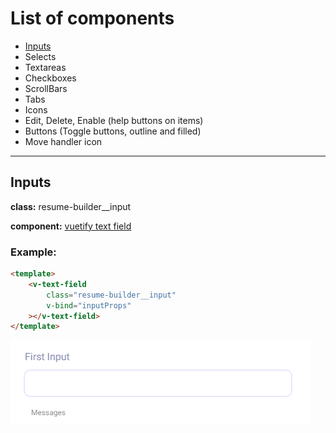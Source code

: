 # List of components

* [Inputs](#Inputs)
* Selects
* Textareas
* Checkboxes
* ScrollBars
* Tabs
* Icons
* Edit, Delete, Enable (help buttons on items)
* Buttons (Toggle buttons, outline and filled)
* Move handler icon
---

## Inputs

**class:** resume-builder__input

**component:** [vuetify text field](https://vuetifyjs.com/en/components/text-fields/)

### Example:

```html
<template>
    <v-text-field
        class="resume-builder__input"
        v-bind="inputProps"
    ></v-text-field>
</template>
```

![input image](https://github.com/A-Marzouk/civ/blob/resume-builder-components/resources/js/components/resume_builder/components/utils/assets/input.png "Input Demo Image")
